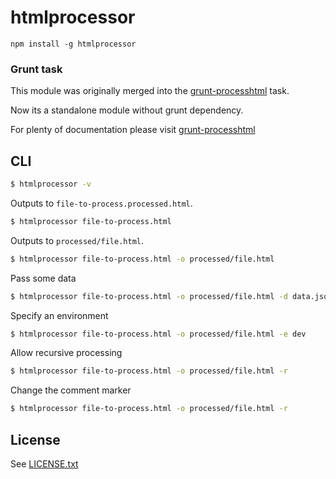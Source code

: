 # htmlprocessor

`npm install -g htmlprocessor`

### Grunt task

This module was originally merged into the [grunt-processhtml](github.com/dciccale/grunt-processhtml) task.

Now its a standalone module without grunt dependency.

For plenty of documentation please visit [grunt-processhtml](github.com/dciccale/grunt-processhtml)

## CLI

```bash
$ htmlprocessor -v
```

Outputs to `file-to-process.processed.html`.

```bash
$ htmlprocessor file-to-process.html
```

Outputs to `processed/file.html`.

```bash
$ htmlprocessor file-to-process.html -o processed/file.html
```

Pass some data

```bash
$ htmlprocessor file-to-process.html -o processed/file.html -d data.json
```

Specify an environment

```bash
$ htmlprocessor file-to-process.html -o processed/file.html -e dev
```

Allow recursive processing

```bash
$ htmlprocessor file-to-process.html -o processed/file.html -r
```

Change the comment marker

```bash
$ htmlprocessor file-to-process.html -o processed/file.html -r
```

## License
See [LICENSE.txt](https://raw.github.com/dciccale/node-htmlprocessor/master/LICENSE-MIT)
